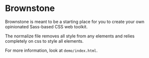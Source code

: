 # Brownstone

Brownstone is meant to be a starting place for you to create your own opinionated Sass-based CSS web toolkit.

The normalize file removes all style from any elements and relies completely on css to style all elements.

For more information, look at `demo/index.html`.
